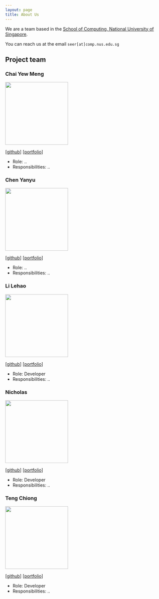 ```yaml
---
layout: page
title: About Us
---
```


We are a team based in the [School of Computing, National University of Singapore](http://www.comp.nus.edu.sg).

You can reach us at the email `seer[at]comp.nus.edu.sg`

## Project team

### Chai Yew Meng

<img src="images/johndoe.png" width="200px">

[[github](https://github.com/johndoe)]
[[portfolio](team/johndoe.md)]

* Role: ..
* Responsibilities: ..

### Chen Yanyu

<img src="images/johndoe.png" width="200px">

[[github](http://github.com/johndoe)]
[[portfolio](team/johndoe.md)]

* Role: ..
* Responsibilities: ..

### Li Lehao

<img src="images/johndoe.png" width="200px">

[[github](http://github.com/johndoe)] [[portfolio](team/johndoe.md)]

* Role: Developer
* Responsibilities: ..

### Nicholas

<img src="images/johndoe.png" width="200px">

[[github](http://github.com/johndoe)]
[[portfolio](team/johndoe.md)]

* Role: Developer
* Responsibilities: ..

### Teng Chiong

<img src="images/johndoe.png" width="200px">

[[github](http://github.com/johndoe)]
[[portfolio](team/johndoe.md)]

* Role: Developer
* Responsibilities: ..
